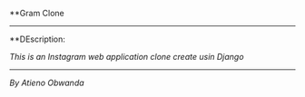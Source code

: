 **Gram Clone
****
**DEscription: </br>

*This is an Instagram web application clone create usin Django*

****
*By Atieno Obwanda*
